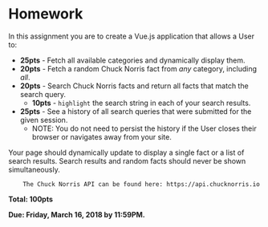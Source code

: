 # Homework

In this assignment you are to create a Vue.js application that allows a User to:

- **25pts** - Fetch all available categories and dynamically display them.
- **20pts** - Fetch a random Chuck Norris fact from _any_ category, including _all_.
- **20pts** - Search Chuck Norris facts and return all facts that match the search query.
	- **10pts** - `highlight` the search string in each of your search results.
- **25pts** - See a history of all search queries that were submitted for the given session.
	- NOTE: You do not need to persist the history if the User closes their browser or navigates away from your site.

Your page should dynamically update to display a single fact or a list of search results.  Search results and random facts should never be shown simultaneously.

		The Chuck Norris API can be found here: https://api.chucknorris.io

**Total: 100pts**

**Due: Friday, March 16, 2018 by 11:59PM.**
